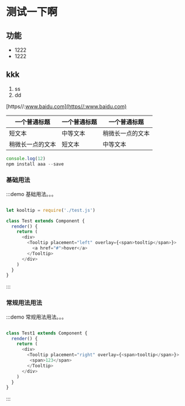 # 测试一下啊

## 功能
  
- 1222
- 1222

## kkk

1. ss
2. dd

[https//:www.baidu.com](https//:www.baidu.com)

| 一个普通标题 | 一个普通标题 | 一个普通标题 |
| ------ | ------ | ------ |
| 短文本 | 中等文本 | 稍微长一点的文本 |
| 稍微长一点的文本 | 短文本 | 中等文本 |


```js
console.log(12)
npm install aaa --save
```


### 基础用法


:::demo 基础用法。。。

```js

let kooltip = require('./test.js')

class Test extends Component {
  render() {
    return (
      <div>
        <Tooltip placement="left" overlay={<span>tooltip</span>}>
          <a href="#">hover</a>
        </Tooltip>
      </div>
    )
  }
}

```
:::

### 常规用法用法

:::demo 常规用法用法。。。

```js

class Test1 extends Component {
  render() {
    return (
      <div>
        <Tooltip placement="right" overlay={<span>tooltip</span>}>
         <span>123</span>
        </Tooltip>
      </div>
    )
  }
}

```
:::
